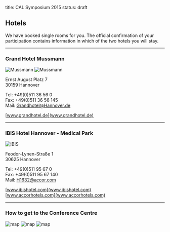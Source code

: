 title: CAL Symposium 2015
status: draft

## Hotels

We have booked single rooms for you. The official confirmation of your participation contains information in which of the two hotels you will stay.

------------------------
### Grand Hotel Mussmann
![Mussmann](04_cal-symposium-2015/travel/mussmann_tags_small.jpg) ![Mussmann](04_cal-symposium-2015/travel/mussmann_nachts_small.jpg)

Ernst August Platz 7   
30159 Hannover   

Tel: +49(0)511 36 56 0    
Fax: +49(0)511 36 56 145    
Mail: Grandhotel@Hannover.de   
 
[www.grandhotel.de](www.grandhotel.de)

--------------------------------------
### IBIS Hotel Hannover - Medical Park

![IBIS](04_cal-symposium-2015/travel/ibis.jpg)

Feodor-Lynen-Straße 1   
30625 Hannover   

Tel: +49(0)511 95 67 0   
Fax: +49(0)511 95 67 140   
Mail: H1632@accor.com    

[www.ibishotel.com](www.ibishotel.com)   
[www.accorhotels.com](www.accorhotels.com)

-----------------
### How to get to the Conference Centre

![map](04_cal-symposium-2015/travel/ibis_map.png)
![map](04_cal-symposium-2015/travel/mussmann_map.png)
![map](04_cal-symposium-2015/travel/hannover_map.png)

